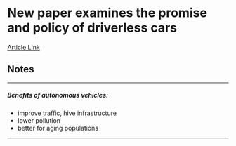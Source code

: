# New paper examines the promise and policy of driverless cars
[Article Link ](https://www.brookings.edu/blog/techtank/2016/09/20/new-paper-examines-the-promise-and-policy-of-driverless-cars/)


## Notes
---
##### Benefits of autonomous vehicles:
 - improve traffic, hive infrastructure
 - lower pollution
 - better for aging populations
 
---
